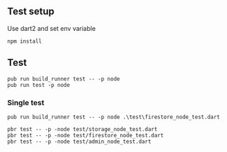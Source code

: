 ## Test setup

 Use dart2 and set env variable
    
    npm install
    
## Test

    pub run build_runner test -- -p node
    pub run test -p node

### Single test

    pub run build_runner test -- -p node .\test\firestore_node_test.dart

    pbr test -- -p -node test/storage_node_test.dart
    pbr test -- -p -node test/firestore_node_test.dart
    pbr test -- -p -node test/admin_node_test.dart